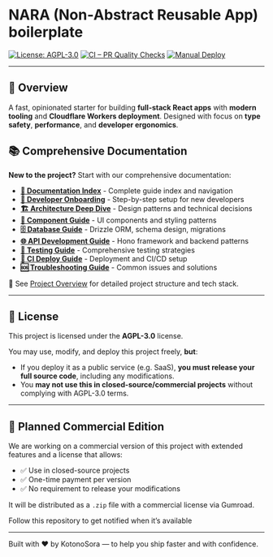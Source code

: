 # NARA (Non‑Abstract Reusable App) boilerplate

[![License: AGPL-3.0](https://img.shields.io/badge/License-AGPL%20v3-blue.svg)](https://www.gnu.org/licenses/agpl-3.0)
[![CI – PR Quality Checks](https://github.com/KotonoSora/nara-vite-react-boilerplate/actions/workflows/ci-pr-check.yml/badge.svg)](https://github.com/KotonoSora/nara-vite-react-boilerplate/actions/workflows/ci-pr-check.yml)
[![Manual Deploy](https://github.com/KotonoSora/nara-vite-react-boilerplate/actions/workflows/manual-deploy-cloudflare.yml/badge.svg)](https://github.com/KotonoSora/nara-vite-react-boilerplate/actions/workflows/manual-deploy-cloudflare.yml)

---

## 📘 Overview

A fast, opinionated starter for building **full-stack React apps** with **modern tooling** and
**Cloudflare Workers deployment**. Designed with focus on **type safety**, **performance**, and
**developer ergonomics**.

## 📚 Comprehensive Documentation

**New to the project?** Start with our comprehensive documentation:

- **[📖 Documentation Index](docs/README.md)** - Complete guide index and navigation
- **[🚀 Developer Onboarding](docs/DEVELOPER_ONBOARDING.md)** - Step-by-step setup for new developers
- **[🏗 Architecture Deep Dive](docs/ARCHITECTURE.md)** - Design patterns and technical decisions
- **[🧩 Component Guide](docs/COMPONENT_GUIDE.md)** - UI components and styling patterns
- **[🗄 Database Guide](docs/DATABASE_GUIDE.md)** - Drizzle ORM, schema design, migrations
- **[🌐 API Development Guide](docs/API_GUIDE.md)** - Hono framework and backend patterns
- **[🧪 Testing Guide](docs/TESTING_GUIDE.md)** - Comprehensive testing strategies
- **[🚢 CI Deploy Guide](docs/CI_DEPLOY_GUIDE.md)** - Deployment and CI/CD setup
- **[🆘 Troubleshooting Guide](docs/TROUBLESHOOTING.md)** - Common issues and solutions

📖 See [Project Overview](docs/PROJECT_OVERVIEW.md) for detailed project structure and tech stack.

---

## 📄 License

This project is licensed under the **AGPL-3.0** license.

You may use, modify, and deploy this project freely, **but**:

- If you deploy it as a public service (e.g. SaaS), **you must release your full source code**, including any modifications.
- You **may not use this in closed-source/commercial projects** without complying with AGPL-3.0 terms.

---

## 💼 Planned Commercial Edition

We are working on a commercial version of this project with extended features and a license that allows:

- ✅ Use in closed-source projects
- ✅ One-time payment per version
- ✅ No requirement to release your modifications

It will be distributed as a `.zip` file with a commercial license via Gumroad.

Follow this repository to get notified when it’s available

<!-- ---

## 💼 Commercial Edition

A commercial version with extended features and a non-AGPL license is available at:

👉 [https://gumroad.com/kotonsora/nara-boilerplate](https://gumroad.com/kotonsora/nara-boilerplate)

- ✅ Use in closed-source projects
- ✅ One-time payment per version
- ✅ No requirement to release your modifications -->

---

Built with ❤️ by KotonoSora — to help you ship faster and with confidence.
